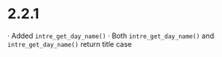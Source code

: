# 2.2.1

· Added `intre_get_day_name()`
· Both `intre_get_day_name()` and `intre_get_day_name()` return title case